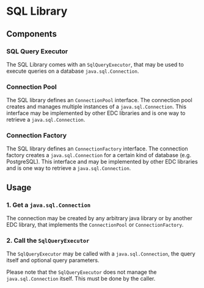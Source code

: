 # SQL Library

## Components

### SQL Query Executor

The SQL Library comes with an `SqlQueryExecutor`, that may be used to execute queries on a
database `java.sql.Connection`.

### Connection Pool

The SQL library defines an `ConnectionPool` interface. The connection pool creates and manages multiple instances of
a `java.sql.Connection`. This interface may be implemented by other EDC libraries and is one way to retrieve
a `java.sql.Connection`.

### Connection Factory

The SQL library defines an `ConnectionFactory` interface. The connection factory creates a `java.sql.Connection` for a
certain kind of database (e.g. PostgreSQL). This interface and may be implemented by other EDC libraries and is one way
to retrieve a `java.sql.Connection`.

## Usage

### 1. Get a `java.sql.Connection`

The connection may be created by any arbitrary java library or by another EDC library, that implements
the `ConnectionPool` or `ConnectionFactory`.

### 2. Call the `SqlQueryExecutor`

The `SqlQueryExecutor` may be called with a `java.sql.Connection`, the query itself and optional query parameters.

Please note that the `SqlQueryExecutor` does not manage the `java.sql.Connection` itself. This must be done by the
caller.
